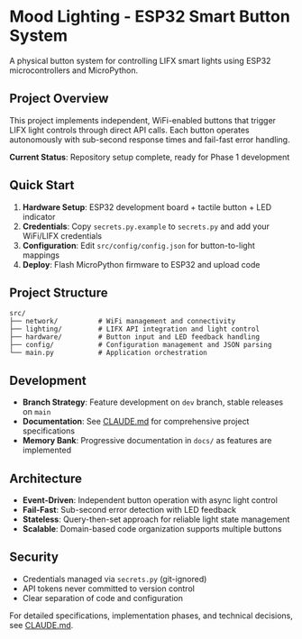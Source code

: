 # Mood Lighting - ESP32 Smart Button System

A physical button system for controlling LIFX smart lights using ESP32 microcontrollers and MicroPython.

## Project Overview

This project implements independent, WiFi-enabled buttons that trigger LIFX light controls through direct API calls. Each button operates autonomously with sub-second response times and fail-fast error handling.

**Current Status**: Repository setup complete, ready for Phase 1 development

## Quick Start

1. **Hardware Setup**: ESP32 development board + tactile button + LED indicator
2. **Credentials**: Copy `secrets.py.example` to `secrets.py` and add your WiFi/LIFX credentials
3. **Configuration**: Edit `src/config/config.json` for button-to-light mappings
4. **Deploy**: Flash MicroPython firmware to ESP32 and upload code

## Project Structure

```
src/
├── network/          # WiFi management and connectivity
├── lighting/         # LIFX API integration and light control
├── hardware/         # Button input and LED feedback handling
├── config/           # Configuration management and JSON parsing
└── main.py           # Application orchestration
```

## Development

- **Branch Strategy**: Feature development on `dev` branch, stable releases on `main`
- **Documentation**: See [CLAUDE.md](./CLAUDE.md) for comprehensive project specifications
- **Memory Bank**: Progressive documentation in `docs/` as features are implemented

## Architecture

- **Event-Driven**: Independent button operation with async light control
- **Fail-Fast**: Sub-second error detection with LED feedback
- **Stateless**: Query-then-set approach for reliable light state management
- **Scalable**: Domain-based code organization supports multiple buttons

## Security

- Credentials managed via `secrets.py` (git-ignored)
- API tokens never committed to version control
- Clear separation of code and configuration

For detailed specifications, implementation phases, and technical decisions, see [CLAUDE.md](./CLAUDE.md).